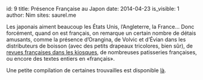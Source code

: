 id: 9
title: Présence Française au Japon
date: 2014-04-23
is_visible: 1
author: Nim
sites: saurel.me

<p>Les japonais aiment beaucoup les &Eacute;tats Unis, l&rsquo;Angleterre, la France&hellip; Donc forc&eacute;ment, quand on est fran&ccedil;ais, on remarque un certain nombre de d&eacute;tais amusants, comme la pr&eacute;sence d&rsquo;Orangina, de Volvic et d&rsquo;&Eacute;vian dans les distributeurs de boisson (avec des petits drapeaux tricolores, bien s&ucirc;r), de <a title="Elle" href="http://ellegirl.jp/">revues fran&ccedil;aises dans les kiosques</a>, de nombreuses patisseries fran&ccedil;aises, ou encore des textes entiers en &laquo;fran&ccedil;ais&raquo;.</p>
<p>Une petite compilation de certaines trouvailles est disponible <a title="Album" href="https://plus.google.com/u/0/photos/+GuilhemSaurel/albums/6002079460503100705">l&agrave;</a>.</p>
